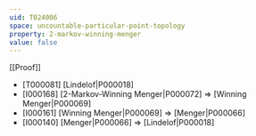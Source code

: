 ```yaml
---
uid: T024006
space: uncountable-particular-point-topology
property: 2-markov-winning-menger
value: false
---
```

[[Proof]]

* [T000081] [Lindelof|P000018]
* [I000168] [2-Markov-Winning Menger|P000072] => [Winning Menger|P000069]
* [I000161] [Winning Menger|P000069] => [Menger|P000066]
* [I000140] [Menger|P000066] => [Lindelof|P000018]

